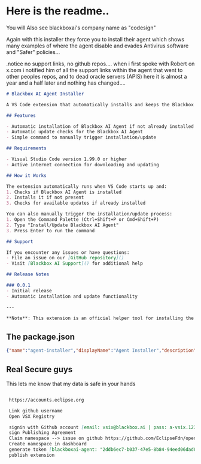 # Here is the readme..

You will Also see blackboxai's company name as "codesign"

Again with this installer they force you to install their agent which shows many examples of where the agent disable and evades Antivirus software and "Safer" policies...


.notice no support links, no github repos.... when i first spoke with Robert on x.com i notified him of all the support links within the agent that went to other peoples repos, and to dead oracle servers (APIS) here it is almost a year and a half later and nothing has changed....

```markdown
# Blackbox AI Agent Installer

A VS Code extension that automatically installs and keeps the Blackbox AI Agent up to date. This helper tool ensures you always have the latest version of Blackbox AI Agent installed.

## Features

- Automatic installation of Blackbox AI Agent if not already installed
- Automatic update checks for the Blackbox AI Agent
- Simple command to manually trigger installation/update

## Requirements

- Visual Studio Code version 1.99.0 or higher
- Active internet connection for downloading and updating

## How it Works

The extension automatically runs when VS Code starts up and:
1. Checks if Blackbox AI Agent is installed
2. Installs it if not present
3. Checks for available updates if already installed

You can also manually trigger the installation/update process:
1. Open the Command Palette (Ctrl+Shift+P or Cmd+Shift+P)
2. Type "Install/Update Blackbox AI Agent"
3. Press Enter to run the command

## Support

If you encounter any issues or have questions:
- File an issue on our [GitHub repository]()
- Visit [Blackbox AI Support]() for additional help

## Release Notes

### 0.0.1
- Initial release
- Automatic installation and update functionality

---

**Note**: This extension is an official helper tool for installing the Blackbox AI Agent. For more information about Blackbox AI and its capabilities, please visit our main documentation.

```


## The package.json

```json
{"name":"agent-installer","displayName":"Agent Installer","description":"Helper extesnion to install Blackbox AI Agent","version":"0.0.1","publisher":"Blackboxapp","engines":{"vscode":"^1.99.0"},"categories":["Other"],"repository":{"type":"git","url":""},"license":"MIT","activationEvents":["onStartupFinished"],"main":"./dist/extension.js","contributes":{"commands":[{"command":"agent-installer.installOrUpdate","title":"Install/Update Blackbox AI Agent"}]}}
```



## Real Secure guys 

This lets me know that my data is safe in your hands

```markdown

 https://accounts.eclipse.org

 Link github username
 Open VSX Registry

 signin with Github account [email: vsix@blackbox.ai | pass: a-vsix.12345678!]
 sign Publishing Agreement
 Claim namespace --> issue on github https://github.com/EclipseFdn/open-vsx.org/issues/new?template=claim-namespace-ownership.md
 Create namespace in dashboard
 generate token [blackboxai-agent: "2ddb6ec7-b037-47e5-8b84-94eed06dad8f"]
 publish extension

```
